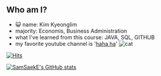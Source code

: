 ## Who am I?
- :smiley_cat: name: Kim Kyeonglim
- majority: Economis, Business Administration
- what I've learned from this course: JAVA, SQL, GITHUB
- my favorite youtube channel is '[haha ha](https://www.youtube.com/c/hahahaYouTube/videos)'
![cat](https://img.theqoo.net/img/ptBpL.jpg)

[![Hits](https://hits.seeyoufarm.com/api/count/incr/badge.svg?url=https%3A%2F%2Fgithub.com%2FSamSaekE&count_bg=%23D5D5D3&title_bg=%23CAFFA6&icon=&icon_color=%23E7E7E7&title=hits&edge_flat=true)](https://hits.seeyoufarm.com)

[![SamSaekE's GitHub stats](https://github-readme-stats.vercel.app/api?username=SamSaekE)](https://github.com/anuraghazra/github-readme-stats)
